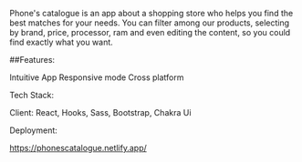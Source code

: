 
Phone's catalogue is an app about a shopping store who helps you find the best matches for your needs. You can filter among our products, selecting by brand, price, processor, ram and even editing the content, so you could find exactly what you want. 

##Features:

Intuitive App Responsive mode Cross platform

Tech Stack:

Client: React, Hooks, Sass, Bootstrap, Chakra Ui

Deployment: 

https://phonescatalogue.netlify.app/
